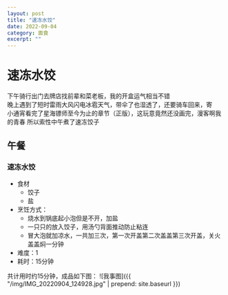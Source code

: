 ```yaml
---
layout: post
title: "速冻水饺" 
date: 2022-09-04
category: 面食
excerpt: ""
---
```


# 速冻水饺

下午骑行出门去牌店找前辈和菜老板，我的开盒运气相当不错  
晚上遇到了短时雷雨大风闪电冰雹天气，带伞了也湿透了，还要骑车回来，寄  
小通宵看完了星海镖师至今为止的章节（正版），这玩意竟然还没画完，漫客啊我的青春 
所以索性中午煮了速冻饺子

## 午餐

### 速冻水饺

- 食材
  - 饺子
  - 盐
- 烹饪方式：
  - 烧水到锅底起小泡但是不开，加盐
  - 一只只的放入饺子，用汤勺背面推动防止粘连
  - 冒大泡就加凉水，一共加三次，第一次开盖第二次盖盖第三次开盖，关火盖盖焖一分钟
- 难度：1
- 耗时：15分钟

共计用时约15分钟，成品如下图：
![我事图]({{ "/img/IMG_20220904_124928.jpg" | prepend: site.baseurl }})
